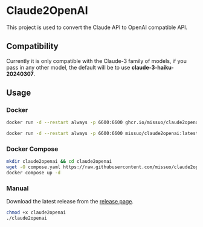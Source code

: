 # Claude2OpenAI
This project is used to convert the Claude API to OpenAI compatible API.

## Compatibility
Currently it is only compatible with the Claude-3 family of models, if you pass in any other model, the default will be to use **claude-3-haiku-20240307**.

## Usage
### Docker

```bash
docker run -d --restart always -p 6600:6600 ghcr.io/missuo/claude2openai:latest
```

```bash
docker run -d --restart always -p 6600:6600 missuo/claude2openai:latest
```

### Docker Compose

```bash
mkdir claude2openai && cd claude2openai
wget -O compose.yaml https://raw.githubusercontent.com/missuo/claude2openai/main/compose.yaml
docker compose up -d
```

### Manual

Download the latest release from the [release page](https://github.com/missuo/claude2openai/releases).

```bash
chmod +x claude2openai
./claude2openai
```